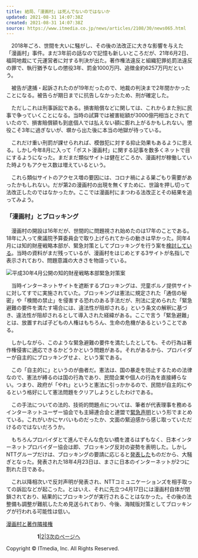 ```yaml
---
title: 結局、「漫画村」は死んでないのではないか
updated: 2021-08-31 14:07:38Z
created: 2021-08-31 14:07:38Z
source: https://www.itmedia.co.jp/news/articles/2108/30/news065.html
---
```


　2018年ごろ、世間を大いに騒がし、その後の法改正に大きな影響を与えた「漫画村」事件。まだ3年前の話なので記憶も新しいところだが、21年6月2日、福岡地裁にて元運営者に対する判決が出た。著作権法違反と組織犯罪処罰法違反の罪で、執行猶予なしの懲役3年、罰金1000万円、追徴金約6257万円だという。

　被告が逮捕・起訴されたのが19年だったので、地裁の判決まで2年間かかったことになる。被告らが期日までに抗告しなかったため、刑が確定した。

　ただしこれは刑事訴訟である。損害賠償などに関しては、これからまた別に民事で争っていくことになる。当時の試算では被害総額が3000億円相当とされていたので、損害賠償額も到底個人では払えない額に膨れ上がるかもしれない。懲役こそ3年に過ぎないが、塀から出た後に本当の地獄が待っている。

　これだけ重い刑罰が課せられれば、模倣犯に対する抑止効果もあるように思える。しかし今年8月に入って「ポスト漫画村」に関する記事を数多くネットで目にするようになった。まだまだ類似サイトは健在どころか、漫画村が稼働していた時よりもアクセス数は増えているという。

　これら類似サイトのアクセス増の要因には、コロナ禍による巣ごもり需要があったかもしれない。だが第2の漫画村の出現を無くすために、世論を押し切って法改正したのではなかったか。ここでは漫画村にまつわる法改正とその結果を追ってみよう。

### 「漫画村」とブロッキング

　漫画村の開設は16年だが、世間的に問題視され始めたのは17年のことである。18年に入って衆議院予算委員会で取り上げられてからの動きは早かった。同年4月には知的財産戦略本部が、緊急対策としてブロッキングを行う案を[検討している](https://www.itmedia.co.jp/news/articles/1810/30/news101.html)。当時の資料がまだ残っているが、漫画村をはじめとする3サイトが名指しで表示されており、問題意識の大きさを物語っている。

[![](https://image.itmedia.co.jp/news/articles/2108/30/koya_koderacap001.jpg)](https://image.itmedia.co.jp/l/im/news/articles/2108/30/l_koya_koderacap001.jpg)平成30年4月公開の知的財産戦略本部緊急対策案

　当時インターネットサイトを遮断するブロッキングは、児童ポルノ提供サイトに対してすでに実施されていた。ブロッキングは憲法に規定された「通信の秘密」や「検閲の禁止」を侵害する恐れのある手法だが、刑法に定められた「緊急避難の要件を満たす場合には、違法性が阻却される」という条文の解釈に基づき、違法性が阻却されるとして導入された経緯がある。ここで言う「緊急避難」とは、放置すれば子どもの人権はもちろん、生命の危機があるということである。

　しかしながら、このような緊急避難の要件を満たしたとしても、その行為は著作権侵害に適応できるかどうかという問題がある。それがあるから、プロバイダーが自主的にブロッキングせよ、という案である。

　この「自主的に」というのが曲者だ。憲法は、国の暴走を防止するための法律なので、憲法が縛るのは国の行為であり、民間企業や個人の行為を直接縛らない。つまり、政府が「やれ」というと憲法に引っかかるので、民間が自主的にやるという格好にして憲法問題をクリアしようとしたわけである。

　この手法についての法的、技術的問題点については、筆者が代表理事を務めるインターネットユーザー協会でも主婦連合会と連盟で[緊急声明](https://miau.jp/ja/845)という形でまとめている。これがいかにヤバいものだったか、文面の緊迫感から感じ取っていただけるのではないだろうか。

　もちろんプロバイダとて進んでそんな危ない橋を渡るはずもなく、日本インターネットプロバイダー協会は即、ブロッキング反対の姿勢を表明した。しかしNTTグループだけは、ブロッキングの要請に応じると[発表した](https://www.itmedia.co.jp/news/articles/1804/23/news103.html)ものだから、大騒ぎとなった。発表された18年4月23日は、まさに日本のインターネットが2つに割れた日である。

　これ以降相次いで反対声明が発表され、NTTコミュニケーションズを相手取っての訴訟などが起こった。とはいえ、それに先立つ4月17日には漫画村自体が閉鎖されており、結果的にブロッキングが実行されることはなかった。その後の法整備も調整が難航したため見送られており、今後、海賊版対策としてブロッキングが行われる可能性は低い。

[漫画村と著作隣接権](https://www.itmedia.co.jp/news/articles/2108/30/news065_2.html)

　　　　　　**1**|[2](https://www.itmedia.co.jp/news/articles/2108/30/news065_2.html)|[3](https://www.itmedia.co.jp/news/articles/2108/30/news065_3.html)[次のページへ](https://www.itmedia.co.jp/news/articles/2108/30/news065_2.html)

Copyright © ITmedia, Inc. All Rights Reserved.